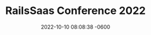 ---
layout: post
title:  "RailsSaas Conference 2022"
date:   2022-10-10 08:08:38 -0600
categories: rails conference
---